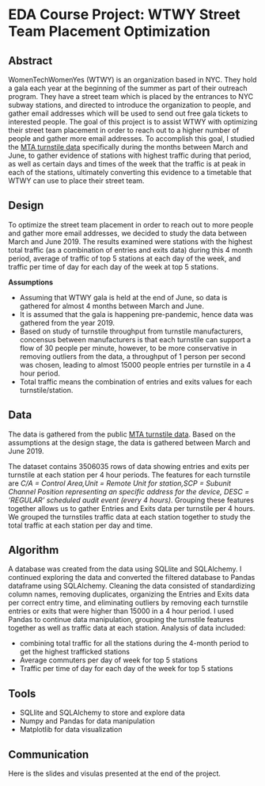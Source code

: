 # EDA Course Project: WTWY Street Team Placement Optimization

## Abstract

WomenTechWomenYes (WTWY) is an organization based in NYC. They hold a gala each year at the beginning of the summer as part of their outreach program. They have a street team which is placed by the entrances to NYC subway stations, and directed to introduce the organization to people, and gather email addresses which will be used to send out free gala tickets to interested people. The goal of this project is to assist WTWY with optimizing their street team placement in order to reach out to a higher number of people and gather more email addresses. To accomplish this goal, I studied the [MTA turnstile data](http://web.mta.info/developers/turnstile.html) specifically during the months between March and June, to gather evidence of stations with highest traffic during that period, as well as certain days and times of the week that the traffic is at peak in each of the stations, ultimately converting this evidence to a timetable that WTWY can use to place their street team.


## Design
To optimize the street team placement in order to reach out to more people and gather more email addresses, we decided to study the data between March and June 2019. The results examined were stations with the highest total traffic (as a combination of entries and exits data) during this 4 month period, average of traffic of top 5 stations at each day of the week, and traffic per time of day for each day of the week at top 5 stations.

**Assumptions**
- Assuming that WTWY gala is held at the end of June, so data is gathered for almost 4 months between March and June.
- It is assumed that the gala is happening pre-pandemic, hence data was gathered from the year 2019.
- Based on study of turnstile throughput from turnstile manufacturers, concensus between manufacturers is that each turnstile can support a flow of 30 people per minute, however, to be more conservative in removing outliers from the data, a throughput of 1 person per second was chosen, leading to almost 15000 people entries per turnstile in a 4 hour period.
- Total traffic means the combination of entries and exits values for each turnstile/station.


## Data
The data is gathered from the public [MTA turnstile data](http://web.mta.info/developers/turnstile.html). Based on the assumptions at the design stage, the data is gathered between March and June 2019. 

The dataset contains 3506035 rows of data showing entries and exits per turnstile at each station per 4 hour periods. 
The features for each turnstile are *C/A =  Control Area,Unit = Remote Unit for station,SCP = Subunit Channel Position representing an specific address for the device, DESC = ‘REGULAR’ scheduled audit event (every 4 hours)*. Grouping these features together allows us to gather Entries and Exits data per turnstile per 4 hours. We grouped the turnstiles traffic data at each station together to study the total traffic at each station per day and time.


## Algorithm
A database was created from the data using SQLlite and SQLAlchemy. I continued exploring the data and converted the filtered database to Pandas dataframe using SQLAlchemy. 
Cleaning the data consisted of standardizing column names, removing duplicates, organizing the Entries and Exits data per correct entry time, and eliminating outliers by removing each turnstile entries or exits that were higher than 15000 in a 4 hour period. 
I used Pandas to continue data manipulation, grouping the turnstile features together as well as traffic data at each station. Analysis of data included:
- combining total traffic for all the stations during the 4-month period to get the highest trafficked stations
- Average commuters per day of week for top 5 stations
- Traffic per time of day for each day of the week for top 5 stations

## Tools
- SQLlite and SQLAlchemy to store and explore data
- Numpy and Pandas for data manipulation
- Matplotlib for data visualization

## Communication
Here is the slides and visulas presented at the end of the project.
